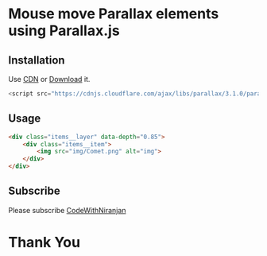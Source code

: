 # Mouse move Parallax elements using Parallax.js


## Installation

Use [CDN](https://cdnjs.cloudflare.com/ajax/libs/parallax/3.1.0/parallax.min.js) or [Download](https://github.com/wagerfield/parallax) it.

```javascript
<script src="https://cdnjs.cloudflare.com/ajax/libs/parallax/3.1.0/parallax.min.js"></script>
```

## Usage

```html
<div class="items__layer" data-depth="0.85">
    <div class="items__item">
        <img src="img/Comet.png" alt="img">
    </div>
</div>
```


## Subscribe
Please subscribe [CodeWithNiranjan](https://youtube.com/channel/UCzfQyi4_E-lS9ps3fVb0jlA)

<h1>Thank You</h1>

